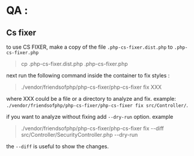 # QA : 

## Cs fixer 

to use CS FIXER, make a copy of the file `.php-cs-fixer.dist.php` to `.php-cs-fixer.php`

> cp .php-cs-fixer.dist.php .php-cs-fixer.php

next run the following command inside the container to fix styles : 

> ./vendor/friendsofphp/php-cs-fixer/php-cs-fixer fix XXX

where XXX could be a file or a directory to analyze and fix. example: `./vendor/friendsofphp/php-cs-fixer/php-cs-fixer fix src/Controller/`.

if you want to analyze without fixing add `--dry-run` option. example 

> ./vendor/friendsofphp/php-cs-fixer/php-cs-fixer fix --diff src/Controller/SecurityController.php --dry-run

the `--diff` is useful to show the changes.
